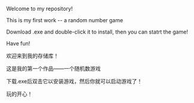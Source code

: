 Welcome to my repository!

This is my first work -- a random number game

Download .exe and double-click it to install, then you can statrt the game!

Have fun!

欢迎来到我的存储库！

这是我的第一个作品——一个随机数游戏

下载.exe后双击它以安装游戏，然后你就可以启动游戏了！

玩的开心！
